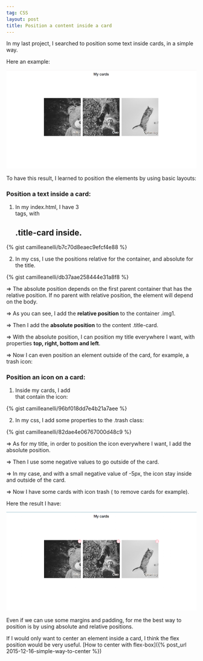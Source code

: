 ```yaml
---
tag: CSS
layout: post
title: Position a content inside a card
---
```

In my last project, I searched  to position some text inside cards, in a simple way.

Here an example:

![Position](/images/position.png)

To have this result, I learned to position the elements by using basic layouts:

### Position a text  inside a card: ###

1) In my index.html, I have 3 <div> tags, with <h2> .title-card inside.

{% gist camilleanelli/b7c70d8eaec9efcf4e88 %}

2) In my css, I use the positions relative for the container, and absolute for the title.

{% gist camilleanelli/db37aae258444e31a8f8 %}

=> The absolute position depends on the first parent container that has the relative position. If no parent with relative position, the element will depend on the body.

=> As you can see, I add the __relative position__ to the container .img1.

=> Then I add the __absolute position__ to the content .title-card.

=> With the absolute position, I can position my title everywhere I want, with properties __top, right, bottom and left__.

=> Now I can even position an element outside of the card, for example, a trash icon:

### Position an icon on a card: ###

1) Inside my cards, I add <div class=".trash"> that contain the icon:

{% gist camilleanelli/96bf018dd7e4b21a7aee %}

2) In my css, I add some properties to the .trash class:

{% gist camilleanelli/82dae4e06767000d48c9 %}

=> As for my title, in order to position the icon everywhere I want, I add the absolute position.

=> Then I use some negative values to go outside of the card.

=> In my case, and with a small negative  value of -5px, the icon stay inside and outside of the card.

=> Now I  have some cards with icon trash ( to remove cards for example).

Here the result I have:

![position](/images/articleposition2.png)

Even if we can use some margins and padding, for me the best way to position is by using absolute and relative positions.

If I would only want to center an element inside a card, I think the flex position would be very useful. [How to center with flex-box]({% post_url 2015-12-16-simple-way-to-center %})
